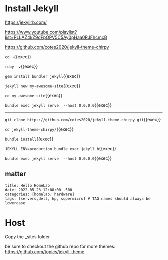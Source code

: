 # Install Jekyll

https://jekyllrb.com/

https://www.youtube.com/playlist?list=PLLAZ4kZ9dFpOPV5C5Ay0pHaa0RJFhcmcB

https://github.com/cotes2020/jekyll-theme-chirpy

`cd ~`{{exec}}

`ruby -v`{{exec}}

`gem install bundler jekyll`{{exec}}

`jekyll new my-awesome-site`{{exec}}

`cd my-awesome-site`{{exec}}

`bundle exec jekyll serve  --host 0.0.0.0`{{exec}}

---

 `git clone https://github.com/cotes2020/jekyll-theme-chirpy.git`{{exec}}

`cd jekyll-theme-chirpy/`{{exec}}


`bundle install`{{exec}}

`JEKYLL_ENV=production bundle exec jekyll b`{{exec}}

`bundle exec jekyll serve  --host 0.0.0.0`{{exec}}

   ## matter

```
title: Hello HomeLab
date: 2022-05-23 12:00:00 -500
categories: [homelab, hardware]
tags: [servers,dell, hp, supermicro] # TAG names should always be lowercase
```

# Host

Copy the _sites folder

be sure to checkout the github repo for more themes: https://github.com/topics/jekyll-theme